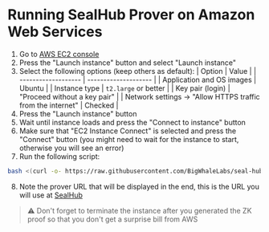 # Running SealHub Prover on Amazon Web Services

1. Go to [AWS EC2 console](https://us-east-1.console.aws.amazon.com/ec2/)
2. Press the "Launch instance" button and select "Launch instance"
3. Select the following options (keep others as default):
   | Option | Value |
   | ------------------- | -------------------- |
   | Application and OS images | Ubuntu |
   | Instance type | `t2.large` or better |
   | Key pair (login) | "Proceed without a key pair" |
   | Network settings -> "Allow HTTPS traffic from the internet" | Checked |
4. Press the "Launch instance" button
5. Wait until instance loads and press the "Connect to instance" button
6. Make sure that "EC2 Instance Connect" is selected and press the "Connect" button (you might need to wait for the instance to start, otherwise you will see an error)
7. Run the following script:

```bash
bash <(curl -o- https://raw.githubusercontent.com/BigWhaleLabs/seal-hub-prover/main/scripts/install.sh)
```

8. Note the prover URL that will be displayed in the end, this is the URL you will use at [SealHub](https://hub.sealc.red)

> ⚠️ Don't forget to terminate the instance after you generated the ZK proof so that you don't get a surprise bill from AWS
